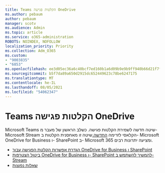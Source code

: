 ```yaml
---
title: Teams הקלטות פגישה OneDrive
ms.author: pebaum
author: pebaum
manager: scotv
ms.audience: Admin
ms.topic: article
ms.service: o365-administration
ROBOTS: NOINDEX, NOFOLLOW
localization_priority: Priority
ms.collection: Adm_O365
ms.custom:
- "9003835"
- "6853"
ms.openlocfilehash: ee3d05ec36a6c40bcf7ed160b1a6d09b9e9b9ff940b66d21f7f897aa881f611d
ms.sourcegitcommit: b5f7da89a650d2915dc652449623c78be6247175
ms.translationtype: MT
ms.contentlocale: he-IL
ms.lasthandoff: 08/05/2021
ms.locfileid: "54062347"
---
```

# <a name="teams-meeting-recordings-to-onedrive"></a>Teams הקלטות פגישה OneDrive

Microsoft Teams שיטה חדשה לשמירת הקלטות פגישה. כשלב הראשון של מעבר מ- Microsoft Stream הקלאסי לזרימה [החדשה,](https://docs.microsoft.com/stream/streamnew/new-stream)שיטה זו מאחסנית הקלטות ב- Microsoft OneDrive for Business ו- SharePoint ב- Microsoft 365 ומציעה יתרונות רבים.  

- [הגדרת אפשרות הקלטת הפגישה עבור OneDrive for Business ו SharePoint](https://docs.microsoft.com/MicrosoftTeams/tmr-meeting-recording-change#set-up-the-meeting-recording-option-for-onedrive-for-business-and-sharepoint)
- [ביטול הצטרפות OneDrive for Business ו- SharePoint להמשיך להשתמש ב- Stream](https://docs.microsoft.com/MicrosoftTeams/tmr-meeting-recording-change#opt-out-of-onedrive-for-business-and-sharepoint-to-continue-using-stream)  
- [שאלות נפוצות](https://docs.microsoft.com/MicrosoftTeams/tmr-meeting-recording-change#frequently-asked-questions)
